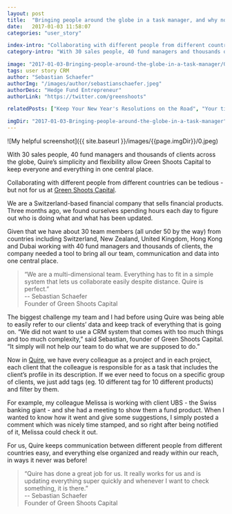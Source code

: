 ```yaml
---
layout: post
title:  "Bringing people around the globe in a task manager, and why not a CRM tool"
date:   2017-01-03 11:58:07
categories: "user_story"

index-intro: "Collaborating with different people from different countries can be tedious - but not for us at Green Shoots Capital. We are a Switzerland-based financial company that sells financial products. Three months ago, we found ourselves spending hours each day to figure out who is doing what and what has been updated. Given that we have about 30 team members (all under 50 by the way) from countries..."
category-intro: "With 30 sales people, 40 fund managers and thousands of clients across the globe..."

image: "2017-01-03-Bringing-people-around-the-globe-in-a-task-manager/0.jpeg"
tags: user story CRM
author: "Sebastian Schaefer"
authorImg: "/images/author/sebastianschaefer.jpeg"
authorDesc: "Hedge Fund Entrepreneur"
authorLink: "https://twitter.com/greenshoots"

relatedPosts: ["Keep Your New Year's Resolutions on the Road", "Your time comes with a price tag"]

imgDir: "2017-01-03-Bringing-people-around-the-globe-in-a-task-manager"
---
```



![My helpful screenshot]({{ site.baseurl }}/images/{{page.imgDir}}/0.jpeg)

With 30 sales people, 40 fund managers and thousands of clients across the globe, Quire’s simplicity and flexibility allow Green Shoots Capital to keep everyone and everything in one central place.

Collaborating with different people from different countries can be tedious - but not for us at [Green Shoots Capital](http://greenshoots.ch/).

We are a Switzerland-based financial company that sells financial products. Three months ago, we found ourselves spending hours each day to figure out who is doing what and what has been updated.

Given that we have about 30 team members (all under 50 by the way) from countries including Switzerland, New Zealand, United Kingdom, Hong Kong and Dubai working with 40 fund managers and thousands of clients, the company needed a tool to bring all our team, communication and data into one central place.

> “We are a multi-dimensional team. Everything has to fit in a simple system that lets us collaborate easily despite distance. Quire is perfect.”<br>
> -- Sebastian Schaefer<br>
> Founder of Green Shoots Capital

The biggest challenge my team and I had before using Quire was being able to easily refer to our clients’ data and keep track of everything that is going on. “We did not want to use a CRM system that comes with too much things and too much complexity,” said Sebastian, founder of Green Shoots Capital. “It simply will not help our team to do what we are supposed to do.”

Now in [Quire](https://quire.io/), we have every colleague as a project and in each project, each client that the colleague is responsible for as a task that includes the client’s profile in its description. If we ever need to focus on a specific group of clients, we just add tags (eg. 10 different tag for 10 different products) and filter by them.

For example, my colleague Melissa is working with client UBS - the Swiss banking giant - and she had a meeting to show them a fund product. When I wanted to know how it went and give some suggestions, I simply posted a comment which was nicely time stamped, and so right after being notified of it, Melissa could check it out.

For us, Quire keeps communication between different people from different countries easy, and everything else organized and ready within our reach, in ways it never was before!

> “Quire has done a great job for us. It really works for us and is updating everything super quickly and whenever I want to check something, it is there.”<br>
> -- Sebastian Schaefer<br>
> Founder of Green Shoots Capital

[jekyll]:      http://jekyllrb.com
[jekyll-gh]:   https://github.com/jekyll/jekyll
[jekyll-help]: https://github.com/jekyll/jekyll-help
